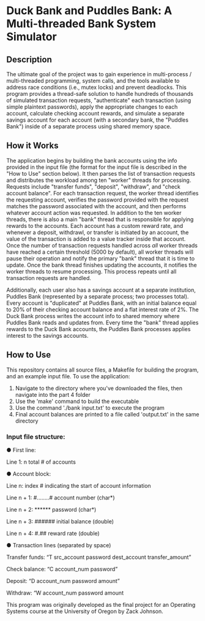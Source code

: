 # Duck Bank and Puddles Bank: A Multi-threaded Bank System Simulator


## Description
The ultimate goal of the project was to gain experience in multi-process / multi-threaded programming, system calls, and the tools available to address race conditions (i.e., mutex locks) and prevent deadlocks.
This program provides a thread-safe solution to handle hundreds of thousands of simulated transaction requests, "authenticate" each transaction (using simple plaintext passwords), apply the appropriate changes to each account, calculate checking account rewards, and simulate a separate savings account for each account (with a secondary bank, the "Puddles Bank") inside of a separate process using shared memory space.


## How it Works
The application begins by building the bank accounts using the info provided in the input file (the format for the input file is described in the "How to Use" section below). It then parses the list of transaction requests and distributes the workload among ten "worker" threads for processing. Requests include "transfer funds", "deposit", "withdraw", and "check account balance". For each transaction request, the worker thread identifies the requesting account, verifies the password provided with the request matches the password associated with the account, and then performs whatever account action was requested. In addition to the ten worker threads, there is also a main "bank" thread that is responsible for applying rewards to the accounts. Each account has a custom reward rate, and whenever a deposit, withdrawl, or transfer is initiated by an account, the value of the transaction is added to a value tracker inside that account. Once the number of transaction requests handled across _all_ worker threads have reached a certain threshold (5000 by default), all worker threads will pause their operation and notify the primary "bank" thread that it is time to update. Once the bank thread finishes updating the accounts, it notifies the worker threads to resume processing. This process repeats until all transaction requests are handled.

Additionally, each user also has a savings account at a separate institution, Puddles Bank (represented by a separate process; two processes total). Every account is "duplicated" at Puddles Bank, with an initial balance equal to 20% of their checking account balance and a flat interest rate of 2%. The Duck Bank process writes the account info to shared memory where Puddles Bank reads and updates from. Every time the "bank" thread applies rewards to the Duck Bank accounts, the Puddles Bank processes applies interest to the savings accounts.

## How to Use
This repository contains all source files, a Makefile for building the program, and an example input file. To use the application:
1. Navigate to the directory where you've downloaded the files, then navigate into the part 4 folder
2. Use the 'make' command to build the executable
3. Use the command './bank input.txt' to execute the program
4. Final account balances are printed to a file called 'output.txt' in the same directory

### Input file structure:
● First line:

Line 1: n total # of accounts


● Account block:

Line n: index # indicating the start of account information

Line n + 1: #........# account number (char*)

Line n + 2: ****** password (char*)

Line n + 3: ###### initial balance (double)

Line n + 4: #.## reward rate (double)


● Transaction lines (separated by space)

Transfer funds: “T src_account password dest_account transfer_amount”

Check balance: “C account_num password”

Deposit: “D account_num password amount”

Withdraw: “W account_num password amount


This program was originally developed as the final project for an Operating Systems course at the University of Oregon by Zack Johnson.
